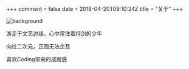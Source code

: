 +++
comment = false
date = 2018-04-20T09:10:24Z
title = "关于"
+++

![background](/images/post/about/about-background.jpg)

游走于文艺边缘，心中常住着持剑的少年

向往二次元，正因无法企及

喜欢Coding带来的成就感
